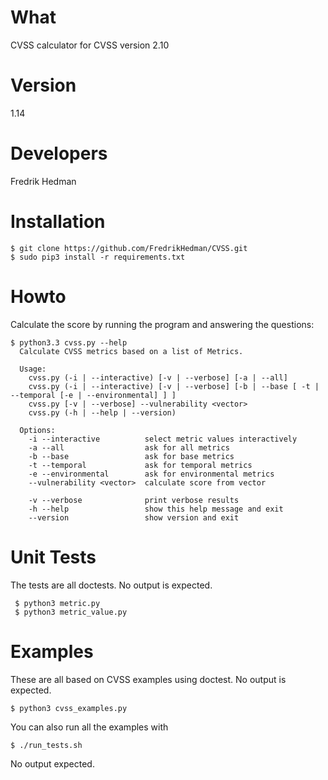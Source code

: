 # What

CVSS calculator for CVSS version 2.10

# Version

1.14

# Developers

Fredrik Hedman

# Installation

    $ git clone https://github.com/FredrikHedman/CVSS.git
    $ sudo pip3 install -r requirements.txt

# Howto

Calculate the score by running the program and answering the questions:

    $ python3.3 cvss.py --help
      Calculate CVSS metrics based on a list of Metrics.

      Usage:
        cvss.py (-i | --interactive) [-v | --verbose] [-a | --all]
        cvss.py (-i | --interactive) [-v | --verbose] [-b | --base [ -t | --temporal [-e | --environmental] ] ]
        cvss.py [-v | --verbose] --vulnerability <vector>
        cvss.py (-h | --help | --version)

      Options:
        -i --interactive          select metric values interactively
        -a --all                  ask for all metrics
        -b --base                 ask for base metrics
        -t --temporal             ask for temporal metrics
        -e --environmental        ask for environmental metrics
        --vulnerability <vector>  calculate score from vector

        -v --verbose              print verbose results
        -h --help                 show this help message and exit
        --version                 show version and exit

# Unit Tests 

The tests are all doctests.  No output is expected.

     $ python3 metric.py
     $ python3 metric_value.py

# Examples

These are all based on CVSS examples using doctest.  No output is
expected.

    $ python3 cvss_examples.py

You can also run all the examples with

    $ ./run_tests.sh

No output expected.
